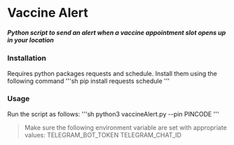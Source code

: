 # Vaccine Alert
##### Python script to send an alert when a vaccine appointment slot opens up in your location

### Installation
Requires python packages requests and schedule. Install them using the following command
'''sh
pip install requests schedule
'''

### Usage
Run the script as follows:
'''sh
python3 vaccineAlert.py --pin PINCODE
'''
> Make sure the following environment variable are set with appropriate values:
>   TELEGRAM_BOT_TOKEN
>   TELEGRAM_CHAT_ID


